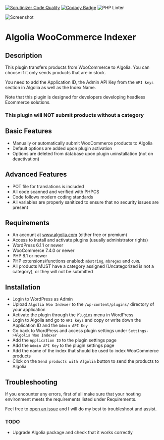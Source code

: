 [![Scrutinizer Code Quality](https://scrutinizer-ci.com/g/w3bdesign/algolia-woo-indexer/badges/quality-score.png?b=master)](https://scrutinizer-ci.com/g/w3bdesign/algolia-woo-indexer/?branch=master)
[![Codacy Badge](https://app.codacy.com/project/badge/Grade/bfe1f91c2d3a40e6953baabeee88f781)](https://www.codacy.com/gh/w3bdesign/algolia-woo-indexer/dashboard?utm_source=github.com&amp;utm_medium=referral&amp;utm_content=w3bdesign/algolia-woo-indexer&amp;utm_campaign=Badge_Grade)
![PHP Linter](https://img.shields.io/badge/Code%20checked%20with-PHPCS-green)

![Screenshot](/screenshots/screenshot1.jpg)

# Algolia WooCommerce Indexer

## Description

This plugin transfers products from WooCommerce to Algolia. You can choose if it only sends products that are in stock.

You need to add the Application ID, the Admin API Key from the `API keys` section in Algolia as well as the Index Name.

Note that this plugin is designed for developers developing headless Ecommerce solutions.

### This plugin will NOT submit products without a category

## Basic Features

-   Manually or automatically submit WooCommerce products to Algolia
-   Default options are added upon plugin activation
-   Options are deleted from database upon plugin uninstallation (not on deactivation)

## Advanced Features

-   POT file for translations is included
-   All code scanned and verified with PHPCS
-   Code follows modern coding standards
-   All variables are properly sanitized to ensure that no security issues are present

## Requirements

-   An account at www.algolia.com (either free or premium)
-   Access to install and activate plugins (usually administrator rights)
-   WordPress 6.1.1 or newer
-   WooCommerce 7.4.0 or newer
-   PHP 8.1 or newer
-   PHP extensions/functions enabled: `mbstring`, `mbregex` and `cURL`
-   All products MUST have a category assigned (Uncategorized is not a category), or they will not be submitted

## Installation

-   Login to WordPress as Admin
-   Upload `Algolia Woo Indexer` to the `/wp-content/plugins/` directory of your application
-   Activate the plugin through the `Plugins` menu in WordPress
-   Login to Algolia and go to `API keys` and copy or write down the Application ID and the `Admin API Key`
-   Go back to WordPress and access plugin settings under `Settings->Algolia Woo Indexer`
-   Add the `Application ID` to the plugin settings page
-   Add the `Admin API Key` to the plugin settings page
-   Add the name of the index that should be used to index WooCommerce products
-   Click on the `Send products with Algolia` button to send the products to Algolia

## Troubleshooting

If you encounter any errors, first of all make sure that your hosting environment meets the requirements listed under Requirements.

Feel free to <a href="https://github.com/w3bdesign/algolia-woo-indexer/issues">open an issue</a> and I will do my best to troubleshoot and assist.

### TODO

-   Upgrade Algolia package and check that it works correctly
